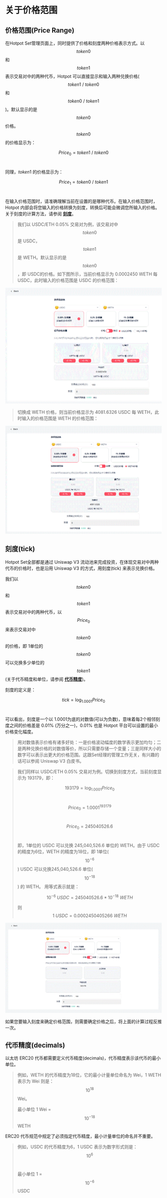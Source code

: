 # 关于价格范围

## 价格范围(Price Range)

在Hotpot Set管理页面上，同时提供了价格和刻度两种价格表示方式。以 $$token0$$​ 和 $$token1$$​ 表示交易对中的两种代币，Hotpot 可以直接显示和输入两种兑换价格( $$token1\ /\ token0$$ 和  $$token0\ /\ token1$$)。默认显示的是 $$token0$$ 价格。$$token0$$​​ 的价格显示为：

$$Price_0 = token1 \ / \ token0$$​​​

同理，$token1$ 的价格显示为：

$$Price_1=token0\ /\ token1$$​​​

在输入价格范围时，请准确理解当前在设置的是哪种代币。在输入价格范围时，Hotpot 内部会将您输入的价格转换为刻度，转换后可能会微调您所输入的价格。关于刻度的计算方法，请参阅 [**刻度**](#tick)。

>  我们以 USDC/ETH 0.05% 交易对为例，该交易对中 $$token0$$ 是 USDC，$$token1$$ 是 WETH。默认显示的是 $$token0$$​​，即 USDC的价格。如下图所示，当前价格显示为 0.0002450 WETH 每 USDC，此时输入的价格范围是 USDC 的价格范围：

![price](../../assets/imgs/price.gif)

> 切换成 WETH 价格，则当前价格显示为 4081.6326 USDC 每 WETH，此时输入的价格范围是 WETH 的价格范围：

![price1](../../assets/imgs/price1.gif)

## <span id="tick">刻度(tick)</span>

Hotpot Set全部都是通过 Uniswap V3 流动池来完成投资，在体现交易对中两种代币的价格时，也是沿用 Uniswap V3 的方式，用刻度(tick) 来表示兑换价格。

我们以 $$token0$$​​​ 和 $$token1$$​​​ 表示交易对中的两种代币，以 $$Price_0$$​​​ 来表示交易对中 $$token0$$​​​ 的价格，即 1单位的 $$token0$$ 可以兑换多少单位的 $$token1$$​​​ (关于代币精度和单位，请参阅 [**代币精度**](#decimals))。

刻度的定义是：    

$$tick = \log_{1.0001}{Price_0}$$​​

可以看出，刻度是一个以 1.0001​​​ 为底的对数值(可以为负数)，意味着每2个相邻刻度之间的价格差是 0.01% (万分之一)，0.01% 也是 Hotpot 平台可以设置的最小价格变化幅度。

> 用对数值表示价格有诸多好处：一是价格波动幅度的数学表示更加均匀；二是两种兑换价格的对数值等价，所以只需要存储一个变量；三是同样大小的数字可以表示出更大的价格范围。这跟Set经理的管理工作无关，有兴趣的话可以参阅 Uniswap V3 白皮书。

> 我们同样以 USDC/ETH 0.05% 交易对为例。切换到刻度方式，当前刻度显示为 193179，即：
>
> $$193179 = \log_{1.0001}{Price_0}$$​
>
> $$ Price_0 = 1.0001^{193179}$$​
>
> $$ Price_0 = 245040526.6$$​
>
> 即，1单位的 USDC 可以兑换 245,040,526.6 单位的 WETH。由于 USDC 的精度为6位，WETH 的精度为18位，即 1单位($$10^{-6}$$)​ USDC 可以兑换245,040,526.6 单位($$10^{-18}$$​) 的​ WETH。 用等式表示就是：
>
> $$ 10^{-6}\ USDC = 245040526.6 * 10^{-18}\ WETH$$
>
> 则 $$ 1\ USDC = 0.0002450405266\ WETH $$  

![tick](../../assets/imgs/tick.gif)

如果您要输入刻度来确定价格范围，则需要确定价格之后，将上面的计算过程反推一次。

## <span id="decimals">代币精度(decimals)</span>

以太坊 ERC20 代币都需要定义代币精度(decimals)，代币精度表示该代币的最小单位。

> 例如，WETH 的代币精度为18位，它的最小计量单位命名为 Wei，1 WETH 表示为 Wei 则是：$$10^{18}$$​​ Wei。
>
> 最小单位 1 Wei = $$10^{-18}$$​ WETH

ERC20 代币规范中规定了必须指定代币精度，最小计量单位的命名并不重要。

> 例如，USDC 的代币精度为6，1 USDC 表示为数字形式则是：$$10^{6}$$​​
>
> 最小单位 1 = $$10^{-6}$$​ USDC

